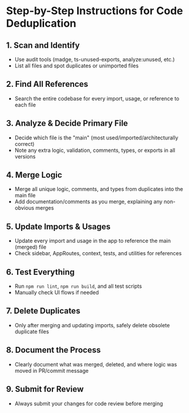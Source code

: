 # Step-by-Step Instructions for Code Deduplication

## 1. Scan and Identify
- Use audit tools (madge, ts-unused-exports, analyze:unused, etc.)
- List all files and spot duplicates or unimported files

## 2. Find All References
- Search the entire codebase for every import, usage, or reference to each file

## 3. Analyze & Decide Primary File
- Decide which file is the "main" (most used/imported/architecturally correct)
- Note any extra logic, validation, comments, types, or exports in all versions

## 4. Merge Logic
- Merge all unique logic, comments, and types from duplicates into the main file
- Add documentation/comments as you merge, explaining any non-obvious merges

## 5. Update Imports & Usages
- Update every import and usage in the app to reference the main (merged) file
- Check sidebar, AppRoutes, context, tests, and utilities for references

## 6. Test Everything
- Run `npm run lint`, `npm run build`, and all test scripts
- Manually check UI flows if needed

## 7. Delete Duplicates
- Only after merging and updating imports, safely delete obsolete duplicate files

## 8. Document the Process
- Clearly document what was merged, deleted, and where logic was moved in PR/commit message

## 9. Submit for Review
- Always submit your changes for code review before merging
